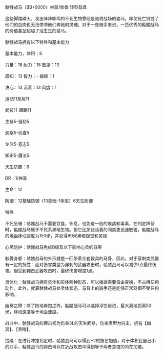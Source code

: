 <title>骷髅战马</title>
<meta name="GENERATOR" content="WinCHM">
<meta http-equiv="Content-Type" content="text/html; charset=gb2312">
<br>骷髅战马（BB+9000）坐骑/驮兽 轻型载具 
<br>
<br>这些脚踏磷火，发出阵阵嘶鸣的不死生物曾经是驰骋战场的骏马，即使死亡销蚀了他们的血肉也无法停滞他们奔驰的灵魂。对于一些骑手来说，一匹优秀的骷髅战马的价值甚至超越了活生生的骏马。 
<br>
<br>骷髅战马拥有以下特性和基本能力 
<br>
<br>基本能力，体积：8 
<br>
<br>力量：18 耐力：18 敏捷：13 
<br>
<br>感知：13 智力：- 操控：1 
<br>
<br>决心：13 沉着：13 风度：1 
<br>
<br>运动11反射11
<br>
<br>武技11-蹄踢11 
<br>
<br>生存5-强韧5 
<br>
<br>洞察5-侦查5
<br>
<br>专注5-意志5
<br>
<br>知识5-魔法5
<br>
<br>天生防御：6 
<br>
<br>DR：1/神圣 
<br>
<br>生命：12 
<br>
<br>防御：12基础防御（13基础-1体型）6天生防御 
<br>
<br>特性 
<br>
<br>不死坐骑：骷髅战马不需要饮食，休息，也免疫一般的疾病和毒素，在判定阵营时，骷髅战马属于不死系黑暗生物。但它比那些活着的同类更迅速敏锐，骷髅战马的地面移动速度为150米，并获得80米黑暗视觉和灵视 
<br>
<br>心灵防护：骷髅战马免疫B级及以下影响心灵的效果 
<br>
<br>骸骨身躯：骷髅战马的外形就是一匹带着全套鞍具的马骨，因此，对于穿刺类武器有一定的抗性：面对伤害类型为穿刺的武器攻击时，骷髅战马可以减少1点最终伤害。但受到钝击武器攻击时，最终伤害增加1点。 
<br>
<br>灵体化：骷髅战马拥有灵体和实体两种形态，可以根据需要自由变换，不占用任何动作，此外，就算骷髅战马处灵体状态，马背上的骑手还是能够正常驾御不受任何影响。 
<br>
<br>幽冥之蹄：除了陆地奔跑之外，骷髅战马可以选择浮空前进，最大离地距离50米，移动速度等于地面速度。
<br>
<br>战斗中，骷髅战马的蹄击视为伤害3L的天生武器，伤害类型为钝击，拥有【幽冥】、【黑暗】。
<br>
<br>践踏：在进行冲撞判定时，骷髅战马可以得到+2的技艺加值，对于体积比自己小的对手，骷髅战马的蹄击可以在近战攻击中得到等于两者差值的内在加值。